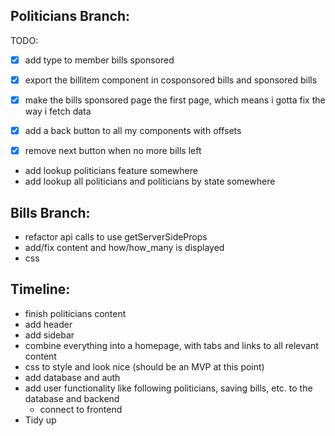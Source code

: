 ## Politicians Branch:
TODO:
 - [x] add type to member bills sponsored
 - [x] export the billitem component in cosponsored bills and sponsored bills
 - [x] make the bills sponsored page the first page, which means i gotta fix the way i fetch data
 - [x] add a back button to all my components with offsets
 - [x] remove next button when no more bills left


- add lookup politicians feature somewhere
- add lookup all politicians and politicians by state somewhere

## Bills Branch:
- refactor api calls to use getServerSideProps
- add/fix content and how/how_many is displayed
- css


## Timeline:
- finish politicians content
- add header
- add sidebar
- combine everything into a homepage, with tabs and links to all relevant content
- css to style and look nice (should be an MVP at this point)
- add database and auth
- add user functionality like following politicians, saving bills, etc. to the database and backend
  - connect to frontend
- Tidy up

